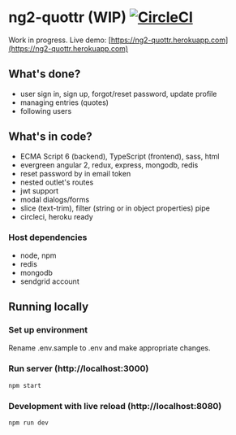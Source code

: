 # ng2-quottr (WIP) [![CircleCI](https://circleci.com/gh/rtbm/ng2-quottr.svg?style=svg)](https://circleci.com/gh/rtbm/ng2-quottr) 

Work in progress. Live demo: [https://ng2-quottr.herokuapp.com](https://ng2-quottr.herokuapp.com)

## What's done?
* user sign in, sign up, forgot/reset password, update profile
* managing entries (quotes)
* following users

## What's in code?
* ECMA Script 6 (backend), TypeScript (frontend), sass, html
* evergreen angular 2, redux, express, mongodb, redis
* reset password by in email token
* nested outlet's routes
* jwt support
* modal dialogs/forms
* slice (text-trim), filter (string or in object properties) pipe
* circleci, heroku ready

### Host dependencies
* node, npm
* redis
* mongodb
* sendgrid account

## Running locally

### Set up environment
Rename .env.sample to .env and make appropriate changes.

### Run server (http://localhost:3000)
```
npm start
```

### Development with live reload (http://localhost:8080)
 
```
npm run dev
```

